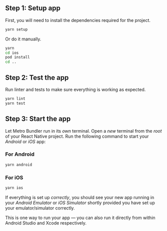 ## Step 1: Setup app

First, you will need to install the dependencies required for the project.

```bash
yarn setup
```
Or do it manually.

```bash
yarn
cd ios
pod install
cd ..
```

## Step 2: Test the app

Run linter and tests to make sure everything is working as expected.

```bash
yarn lint
yarn test
```

## Step 3: Start the app

Let Metro Bundler run in its _own_ terminal. Open a _new_ terminal from the _root_ of your React Native project. Run the following command to start your _Android_ or _iOS_ app:

### For Android

```bash
yarn android
```

### For iOS

```bash
yarn ios
```

If everything is set up _correctly_, you should see your new app running in your _Android Emulator_ or _iOS Simulator_ shortly provided you have set up your emulator/simulator correctly.

This is one way to run your app — you can also run it directly from within Android Studio and Xcode respectively.

